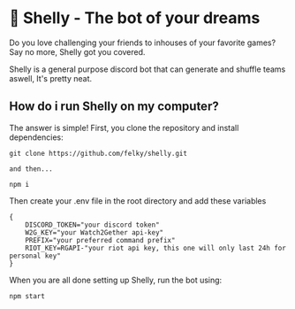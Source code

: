 # 🐌 Shelly - The bot of your dreams

Do you love challenging your friends to inhouses of your favorite games? 
Say no more, Shelly got you covered. 

Shelly is a general purpose discord bot that can generate and shuffle teams aswell, It's pretty neat. 


## How do i run Shelly on my computer?

The answer is simple! 
First, you clone the repository and install dependencies:
```
git clone https://github.com/felky/shelly.git

and then...

npm i
```

Then create your .env file in the root directory and add these variables
```
{
	DISCORD_TOKEN="your discord token" 
	W2G_KEY="your Watch2Gether api-key"
	PREFIX="your preferred command prefix" 
    RIOT_KEY=RGAPI-"your riot api key, this one will only last 24h for personal key" 
}
```
When you are all done setting up Shelly, run the bot using:
```
npm start
```
